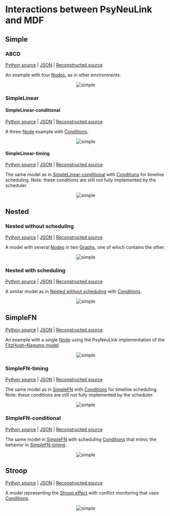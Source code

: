 # Interactions between PsyNeuLink and MDF

## Simple

### ABCD

[Python source](model_ABCD.py) | [JSON](model_ABCD.json) | [Reconstructed source](model_ABCD.reconstructed.py)

An example with four [Nodes](../../docs/README.md#node), as in other environments.

<p align="center"><img src="https://github.com/ModECI/MDF/blob/include_graphs/examples/PsyNeuLink/show_graph/images/model_ABCD_level_1/model_ABCD_level_1-1.png" alt="simple"/></p>

### SimpleLinear

#### SimpleLinear-conditional

[Python source](SimpleLinear-conditional.py) | [JSON](SimpleLinear-conditional.json) | [Reconstructed source](SimpleLinear-conditional.reconstructed.py)

A three-[Node](../../docs/README.md#node) example with [Conditions](../../docs/README.md#condition).

<p align="center"><img src="abc_conditions.png" alt="simple"/></p>

#### SimpleLinear-timing

[Python source](SimpleLinear-timing.py) | [JSON](SimpleLinear-timing.json) | [Reconstructed source](SimpleLinear-timing.reconstructed.py)

The same model as in [SimpleLinear-conditional](#SimpleLinear-conditional) with [Conditions](../../docs/README.md#condition) for timeline scheduling. Note: these conditions are still not fully implemented by the scheduler.

<p align="center"><img src="https://github.com/ModECI/MDF/blob/include_graphs/examples/PsyNeuLink/show_graph/images/model_nested_comp_with_scheduler_1/model_nested_comp_with_scheduler_1-1.png" alt="simple"/></p>

## Nested

### Nested without scheduling

[Python source](model_with_nested_graph.py) | [JSON](model_with_nested_graph.json) | [Reconstructed source](model_with_nested_graph.reconstructed.py)

A model with several [Nodes](../../docs/README.md#node) in two [Graphs](../../docs/README.md#graphs), one of which contains the other.

<p align="center"><img src="abc_conditions.png" alt="simple"/></p>

### Nested with scheduling

[Python source](model_nested_comp_with_scheduler.py) | [JSON](model_nested_comp_with_scheduler.json) | [Reconstructed source](model_nested_comp_with_scheduler.reconstructed.py)

A similar model as in [Nested without scheduling](#Nested-without-scheduling) with [Conditions](../../docs/README.md#condition).

<p align="center"><img src="abc_conditions.png" alt="simple"/></p>

## SimpleFN

[Python source](SimpleFN.py) | [JSON](SimpleFN.json) | [Reconstructed source](SimpleFN.reconstructed.py)

An example with a single [Node](../../docs/README.md#node) using the PsyNeuLink implementation of the [FitzHugh–Nagumo model](https://wikipedia.org/wiki/FitzHugh–Nagumo_model).

<p align="center"><img src="https://github.com/ModECI/MDF/blob/include_graphs/examples/PsyNeuLink/SimpleFN.png" alt="simple"/></p>

### SimpleFN-timing

[Python source](SimpleFN-timing.py) | [JSON](SimpleFN-timing.json) | [Reconstructed source](SimpleFN-timing.reconstructed.py)

The same model as in [SimpleFN](#SimpleFN) with [Conditions](../../docs/README.md#condition) for timeline scheduling.
Note: these conditions are still not fully implemented by the scheduler.
<p align="center"><img src="abc_conditions.png" alt="simple"/></p>

### SimpleFN-conditional

[Python source](SimpleFN-conditional.py) | [JSON](SimpleFN-conditional.json) | [Reconstructed source](SimpleFN-conditional.reconstructed.py)

The same model in [SimpleFN](#SimpleFN) with scheduling [Conditions](../../docs/README.md#condition) that mimic the behavior in [SimpleFN-timing](#SimpleFN-timing).
<p align="center"><img src="https://github.com/ModECI/MDF/blob/include_graphs/examples/PsyNeuLink/SimpleFN-conditional.png" alt="simple"/></p>

## Stroop

[Python source](stroop_conflict_monitoring.py) | [JSON](stroop_conflict_monitoring.json) | [Reconstructed source](stroop_conflict_monitoring.reconstructed.py)

A model representing the [Stroop effect](https://en.wikipedia.org/wiki/Stroop_effect) with conflict monitoring that uses [Conditions](../../docs/README.md#condition).

<p align="center"><img src="https://github.com/ModECI/MDF/blob/include_graphs/examples/PsyNeuLink/show_graph/images/Stroop_model_1/Stroop_model_1-1.png" alt="simple"/></p>
